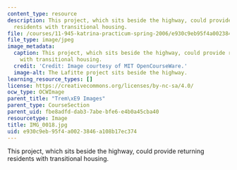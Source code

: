 ```yaml
---
content_type: resource
description: This project, which sits beside the highway, could provide returning
  residents with transitional housing.
file: /courses/11-945-katrina-practicum-spring-2006/e930c9eb95f4a0023846a108b17ec374_IMG_0018.jpg
file_type: image/jpeg
image_metadata:
  caption: This project, which sits beside the highway, could provide returning residents
    with transitional housing.
  credit: 'Credit: Image courtesy of MIT OpenCourseWare.'
  image-alt: The Lafitte project sits beside the highway.
learning_resource_types: []
license: https://creativecommons.org/licenses/by-nc-sa/4.0/
ocw_type: OCWImage
parent_title: "Trem\xE9 Images"
parent_type: CourseSection
parent_uid: fbe8adfd-dab3-7abe-bfe6-e4b0a45cba40
resourcetype: Image
title: IMG_0018.jpg
uid: e930c9eb-95f4-a002-3846-a108b17ec374
---
```

This project, which sits beside the highway, could provide returning residents with transitional housing.
